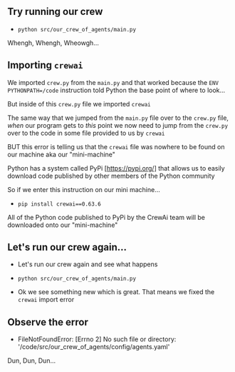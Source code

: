 ## Try running our crew

- `python src/our_crew_of_agents/main.py`

Whengh, Whengh, Wheowgh...

## Importing `crewai`

We imported `crew.py` from the `main.py` and that worked because the `ENV PYTHONPATH=/code` instruction told Python the base point of where to look...

But inside of this `crew.py` file we imported `crewai`

The same way that we jumped from the `main.py` file over to the `crew.py` file, *when* our program gets to *this* point we now need to jump from the `crew.py` over to the code in some file provided to us by `crewai`

BUT this error is telling us that the `crewai` file was nowhere to be found on our machine aka our "mini-machine"

Python has a system called PyPi [https://pypi.org/] that allows us to easily download code published by other members of the Python community

So if we enter this instruction on our mini machine...

- `pip install crewai==0.63.6`

All of the Python code published to PyPi by the CrewAi team will be downloaded onto our "mini-machine"

## Let's run our crew again...

- Let's run our crew again and see what happens

- `python src/our_crew_of_agents/main.py`

- Ok we see something new which is great. That means we fixed the `crewai` import error

## Observe the error

- FileNotFoundError: [Errno 2] No such file or directory: '/code/src/our_crew_of_agents/config/agents.yaml'

Dun, Dun, Dun...